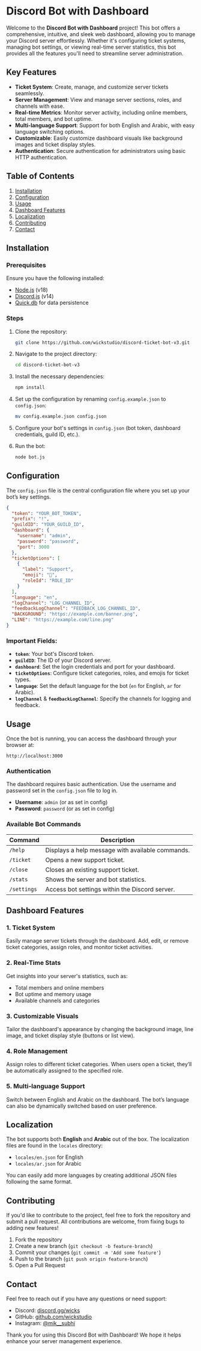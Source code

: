 # Discord Bot with Dashboard

Welcome to the **Discord Bot with Dashboard** project! This bot offers a comprehensive, intuitive, and sleek web dashboard, allowing you to manage your Discord server effortlessly. Whether it's configuring ticket systems, managing bot settings, or viewing real-time server statistics, this bot provides all the features you'll need to streamline server administration.

## Key Features

- **Ticket System**: Create, manage, and customize server tickets seamlessly.
- **Server Management**: View and manage server sections, roles, and channels with ease.
- **Real-time Metrics**: Monitor server activity, including online members, total members, and bot uptime.
- **Multi-language Support**: Support for both English and Arabic, with easy language switching options.
- **Customizable**: Easily customize dashboard visuals like background images and ticket display styles.
- **Authentication**: Secure authentication for administrators using basic HTTP authentication.

## Table of Contents

1. [Installation](#installation)
2. [Configuration](#configuration)
3. [Usage](#usage)
4. [Dashboard Features](#dashboard-features)
5. [Localization](#localization)
6. [Contributing](#contributing)
7. [Contact](#contact)

## Installation

### Prerequisites

Ensure you have the following installed:

- [Node.js](https://nodejs.org/en/) (v18)
- [Discord.js](https://discord.js.org/) (v14)
- [Quick.db](https://www.npmjs.com/package/quick.db) for data persistence

### Steps

1. Clone the repository:

   ```bash
   git clone https://github.com/wickstudio/discord-ticket-bot-v3.git
   ```

2. Navigate to the project directory:

   ```bash
   cd discord-ticket-bot-v3
   ```

3. Install the necessary dependencies:

   ```bash
   npm install
   ```

4. Set up the configuration by renaming `config.example.json` to `config.json`:

   ```bash
   mv config.example.json config.json
   ```

5. Configure your bot's settings in `config.json` (bot token, dashboard credentials, guild ID, etc.).

6. Run the bot:

   ```bash
   node bot.js
   ```

## Configuration

The `config.json` file is the central configuration file where you set up your bot’s key settings.

```json
{
  "token": "YOUR_BOT_TOKEN",
  "prefix": "!",
  "guildID": "YOUR_GUILD_ID",
  "dashboard": {
    "username": "admin",
    "password": "password",
    "port": 3000
  },
  "ticketOptions": [
    {
      "label": "Support",
      "emoji": "💬",
      "roleId": "ROLE_ID"
    }
  ],
  "language": "en",
  "logChannel": "LOG_CHANNEL_ID",
  "feedbackLogChannel": "FEEDBACK_LOG_CHANNEL_ID",
  "BACKGROUND": "https://example.com/banner.png",
  "LINE": "https://example.com/line.png"
}
```

### Important Fields:

- **`token`**: Your bot's Discord token.
- **`guildID`**: The ID of your Discord server.
- **`dashboard`**: Set the login credentials and port for your dashboard.
- **`ticketOptions`**: Configure ticket categories, roles, and emojis for ticket types.
- **`language`**: Set the default language for the bot (`en` for English, `ar` for Arabic).
- **`logChannel`** & **`feedbackLogChannel`**: Specify the channels for logging and feedback.

## Usage

Once the bot is running, you can access the dashboard through your browser at:

```
http://localhost:3000
```

### Authentication

The dashboard requires basic authentication. Use the username and password set in the `config.json` file to log in.

- **Username**: `admin` (or as set in config)
- **Password**: `password` (or as set in config)

### Available Bot Commands

| Command          | Description                                         |
|------------------|-----------------------------------------------------|
| `/help`          | Displays a help message with available commands.    |
| `/ticket`        | Opens a new support ticket.                         |
| `/close`         | Closes an existing support ticket.                  |
| `/stats`         | Shows the server and bot statistics.                |
| `/settings`      | Access bot settings within the Discord server.      |

## Dashboard Features

### 1. **Ticket System**

Easily manage server tickets through the dashboard. Add, edit, or remove ticket categories, assign roles, and monitor ticket activities.

### 2. **Real-Time Stats**

Get insights into your server's statistics, such as:

- Total members and online members
- Bot uptime and memory usage
- Available channels and categories

### 3. **Customizable Visuals**

Tailor the dashboard's appearance by changing the background image, line image, and ticket display style (buttons or list view).

### 4. **Role Management**

Assign roles to different ticket categories. When users open a ticket, they’ll be automatically assigned to the specified role.

### 5. **Multi-language Support**

Switch between English and Arabic on the dashboard. The bot’s language can also be dynamically switched based on user preference.

## Localization

The bot supports both **English** and **Arabic** out of the box. The localization files are found in the `locales` directory:

- `locales/en.json` for English
- `locales/ar.json` for Arabic

You can easily add more languages by creating additional JSON files following the same format.

## Contributing

If you'd like to contribute to the project, feel free to fork the repository and submit a pull request. All contributions are welcome, from fixing bugs to adding new features!

1. Fork the repository
2. Create a new branch (`git checkout -b feature-branch`)
3. Commit your changes (`git commit -m 'Add some feature'`)
4. Push to the branch (`git push origin feature-branch`)
5. Open a Pull Request

## Contact

Feel free to reach out if you have any questions or need support:

- Discord: [discord.gg/wicks](https://discord.gg/wicks)
- GitHub: [github.com/wickstudio](https://github.com/wickstudio)
- Instagram: [@mik__subhi](https://www.instagram.com/mik__subhi/)

Thank you for using this Discord Bot with Dashboard! We hope it helps enhance your server management experience.